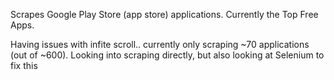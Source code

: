 Scrapes Google Play Store (app store) applications. Currently the Top Free Apps.

Having issues with infite scroll.. currently only scraping ~70 applications (out of ~600).
Looking into scraping directly, but also looking at Selenium to fix this
